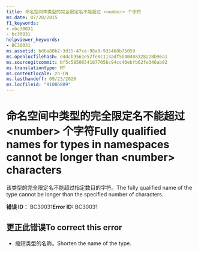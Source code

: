 ```yaml
---
title: 命名空间中类型的完全限定名不能超过 <number> 个字符
ms.date: 07/20/2015
f1_keywords:
- vbc30031
- bc30031
helpviewer_keywords:
- BC30031
ms.assetid: bd6a88b2-3d15-47ce-98a9-935468b75059
ms.openlocfilehash: e4dcb9561e52fe0c113adf5b40408328228b96a1
ms.sourcegitcommit: bf5c5850654187705bc94cc40ebfb62fe346ab02
ms.translationtype: MT
ms.contentlocale: zh-CN
ms.lasthandoff: 09/23/2020
ms.locfileid: "91086889"
---
```

# <a name="fully-qualified-names-for-types-in-namespaces-cannot-be-longer-than-number-characters"></a><span data-ttu-id="bfd91-102">命名空间中类型的完全限定名不能超过 \<number> 个字符</span><span class="sxs-lookup"><span data-stu-id="bfd91-102">Fully qualified names for types in namespaces cannot be longer than \<number> characters</span></span>

<span data-ttu-id="bfd91-103">该类型的完全限定名不能超过指定数目的字符。</span><span class="sxs-lookup"><span data-stu-id="bfd91-103">The fully qualified name of the type cannot be longer than the specified number of characters.</span></span>  
  
 <span data-ttu-id="bfd91-104">**错误 ID：** BC30031</span><span class="sxs-lookup"><span data-stu-id="bfd91-104">**Error ID:** BC30031</span></span>  
  
## <a name="to-correct-this-error"></a><span data-ttu-id="bfd91-105">更正此错误</span><span class="sxs-lookup"><span data-stu-id="bfd91-105">To correct this error</span></span>  
  
- <span data-ttu-id="bfd91-106">缩短类型的名称。</span><span class="sxs-lookup"><span data-stu-id="bfd91-106">Shorten the name of the type.</span></span>  
